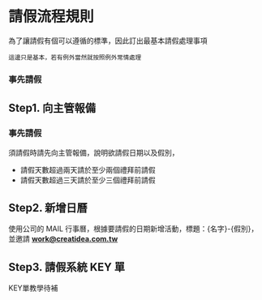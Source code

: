 # 請假流程規則

為了讓請假有個可以遵循的標準，因此訂出最基本請假處理事項

`這邊只是基本，若有例外當然就按照例外常情處理`

### 事先請假

## Step1. 向主管報備

### 事先請假
須請假時請先向主管報備，說明欲請假日期以及假別，

- 請假天數超過兩天請於至少兩個禮拜前請假
- 請假天數超過三天請於至少三個禮拜前請假

## Step2. 新增日曆

使用公司的 MAIL 行事曆，根據要請假的日期新增活動，標題：{名字}-{假別}，並邀請 **work@creatidea.com.tw**

## Step3. 請假系統 KEY 單

KEY單教學待補
